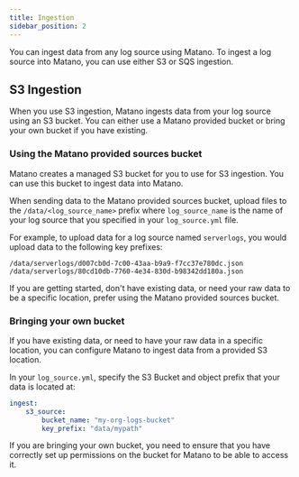 ```yaml
---
title: Ingestion
sidebar_position: 2
---
```


You can ingest data from any log source using Matano. To ingest a log source into Matano, you can use either S3 or SQS ingestion.

## S3 Ingestion

When you use S3 ingestion, Matano ingests data from your log source using an S3 bucket. You can either use a Matano provided bucket or bring your own bucket if you have existing.

### Using the Matano provided sources bucket

Matano creates a managed S3 bucket for you to use for S3 ingestion. You can use this bucket to ingest data into Matano.

When sending data to the Matano provided sources bucket, upload files to the `/data/<log_source_name>` prefix where `log_source_name` is the name of your log source that you specified in your `log_source.yml` file.

For example, to upload data for a log source named `serverlogs`, you would upload data to the following key prefixes:

```
/data/serverlogs/d007cb0d-7c00-43aa-b9a9-f7cc37e780dc.json
/data/serverlogs/80cd10db-7760-4e34-830d-b98342dd180a.json
```

If you are getting started, don't have existing data, or need your raw data to be a specific location, prefer using the Matano provided sources bucket.

### Bringing your own bucket

If you have existing data, or need to have your raw data in a specific location, you can configure Matano to ingest data from a provided S3 location.

In your `log_source.yml`, specify the S3 Bucket and object prefix that your data is located at:

```yml
ingest:
    s3_source:
        bucket_name: "my-org-logs-bucket"
        key_prefix: "data/mypath"
```

If you are bringing your own bucket, you need to ensure that you have correctly set up permissions on the bucket for Matano to be able to access it.
 